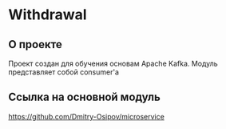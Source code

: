 # Withdrawal
## О проекте
Проект создан для обучения основам Apache Kafka. Модуль представляет собой consumer'а
## Ссылка на основной модуль
https://github.com/Dmitry-Osipov/microservice
